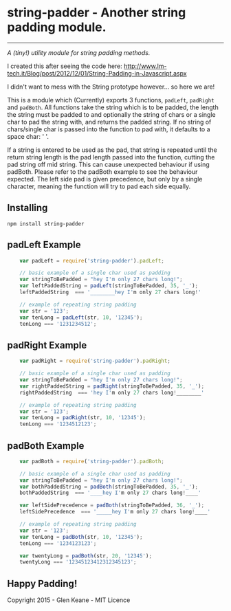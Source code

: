 # string-padder - Another string padding module.
---------------

*A (tiny!) utility module for string padding methods.*

I created this after seeing the code here: http://www.lm-tech.it/Blog/post/2012/12/01/String-Padding-in-Javascript.aspx

I didn't want to mess with the String prototype however... so here we are!

This is a module which (Currently) exports 3 functions, `padLeft`, `padRight` and `padBoth`. All functions take the string which is to be padded, the length the string must be padded to and optionally the string of chars or a single char to pad the string with, and returns the padded string. If no string of chars/single char is passed into the function to pad with, it defaults to a space char: ' '.

If a string is entered to be used as the pad, that string is repeated until the return string length is the pad length passed into the function, cutting the pad string off mid string. This can cause unexpected behaviour if using padBoth. Please refer to the padBoth example to see the behaviour expected. The left side pad is given precedence, but only by a single character, meaning the function will try to pad each side equally.

## Installing

```npm install string-padder```


## padLeft Example
```javascript
	var padLeft = require('string-padder').padLeft;

	// basic example of a single char used as padding
	var stringToBePadded = "hey I'm only 27 chars long!";
	var leftPaddedString = padLeft(stringToBePadded, 35, '_');
	leftPaddedString  === '________hey I'm only 27 chars long!'

	// example of repeating string padding
	var str = '123';
	var tenLong = padLeft(str, 10, '12345');
	tenLong === '1231234512';
```

## padRight Example
```javascript
	var padRight = require('string-padder').padRight;

	// basic example of a single char used as padding
	var stringToBePadded = "hey I'm only 27 chars long!";
	var rightPaddedString = padRight(stringToBePadded, 35, '_');
	rightPaddedString  === 'hey I'm only 27 chars long!________'

	// example of repeating string padding
	var str = '123';
	var tenLong = padRight(str, 10, '12345');
	tenLong === '1234512123';
```

## padBoth Example
```javascript
	var padBoth = require('string-padder').padBoth;

	// basic example of a single char used as padding
	var stringToBePadded = "hey I'm only 27 chars long!";
	var bothPaddedString = padBoth(stringToBePadded, 35, '_');
	bothPaddedString  === '____hey I'm only 27 chars long!____'

	var leftSidePrecedence = padBoth(stringToBePadded, 36, '_');
	leftSidePrecedence  === '_____hey I'm only 27 chars long!____'

	// example of repeating string padding
	var str = '123';
	var tenLong = padBoth(str, 10, '12345');
	tenLong === '1234123123';

	var twentyLong = padBoth(str, 20, '12345');
	twentyLong === '12345123412312345123';
```

## Happy Padding!

Copyright 2015 - Glen Keane - MIT Licence